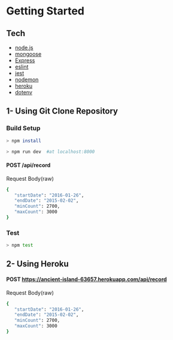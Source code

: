 # Getting Started
## Tech

* [node.js](https://nodejs.org/en/about/)
* [mongoose](https://www.npmjs.com/package/mongoose) 
* [Express](https://expressjs.com/) 
* [eslint](https://www.npmjs.com/package/eslint) 
* [jest](https://www.npmjs.com/package/jest) 
* [nodemon](https://www.npmjs.com/package/nodemon)
* [heroku](https://www.npmjs.com/package/heroku)
* [dotenv](https://www.npmjs.com/package/dotenv)
            
 
 ## 1- Using Git Clone Repository
 ### Build Setup
 
  ```sh
> npm install 

```
 
 ```sh
> npm run dev  #at localhost:8000 

```

#### POST /api/record
Request Body(raw)

 ```sh
{
    "startDate": "2016-01-26",
    "endDate": "2015-02-02",
    "minCount": 2700,
    "maxCount": 3000
}

```

### Test

```sh
> npm test

```

## 2- Using Heroku

#### POST https://ancient-island-63657.herokuapp.com/api/record
Request Body(raw)

 ```sh
{
    "startDate": "2016-01-26",
    "endDate": "2015-02-02",
    "minCount": 2700,
    "maxCount": 3000
}

```
